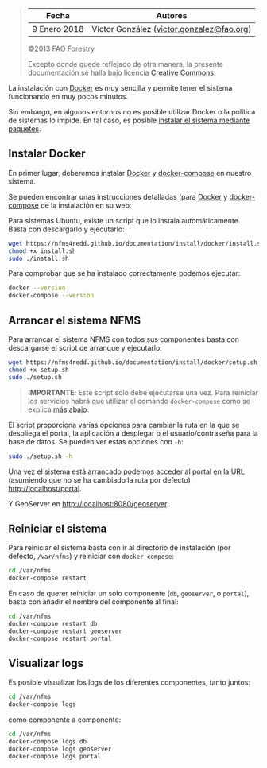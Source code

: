 > | Fecha         | Autores                                         |
> |---------------|-------------------------------------------------|
> | 9  Enero 2018 | Víctor González (<victor.gonzalez@fao.org>)  |
>
> ©2013 FAO Forestry
>
> Excepto donde quede reflejado de otra manera, la presente documentación se halla bajo licencia [Creative Commons](http://creativecommons.org/licenses/by-sa/3.0/deed.es).

La instalación con [Docker](https://www.docker.com) es muy sencilla y permite tener el sistema funcionando en muy pocos minutos.

Sin embargo, en algunos entornos no es posible utilizar Docker o la política de sistemas lo impide. En tal caso, es posible [instalar el sistema mediante paquetes](packages.md).

## Instalar Docker

En primer lugar, deberemos instalar [Docker](https://www.docker.com) y [docker-compose](https://docs.docker.com/compose/) en nuestro sistema.

Se pueden encontrar unas instrucciones detalladas (para [Docker](https://docs.docker.com/engine/installation/linux/docker-ce/ubuntu/) y [docker-compose](https://docs.docker.com/compose/install/) de la instalación en su web:

Para sistemas Ubuntu, existe un script que lo instala automáticamente. Basta con descargarlo y ejecutarlo:

```bash
wget https://nfms4redd.github.io/documentation/install/docker/install.sh
chmod +x install.sh
sudo ./install.sh
```

Para comprobar que se ha instalado correctamente podemos ejecutar:

```bash
docker --version
docker-compose --version
```

## Arrancar el sistema NFMS

Para arrancar el sistema NFMS con todos sus componentes basta con descargarse el script de arranque y ejecutarlo:

```bash
wget https://nfms4redd.github.io/documentation/install/docker/setup.sh
chmod +x setup.sh
sudo ./setup.sh
```

> **IMPORTANTE**: Este script solo debe ejecutarse una vez. Para reiniciar los servicios habrá que utilizar el comando `docker-compose` como se explica [más abajo](#reiniciar-el-sistema).

El script proporciona varias opciones para cambiar la ruta en la que se despliega el portal, la aplicación a desplegar o el usuario/contraseña para la base de datos. Se pueden ver estas opciones con `-h`:

```bash
sudo ./setup.sh -h
```

Una vez el sistema está arrancado podemos acceder al portal en la URL (asumiendo que no se ha cambiado la ruta por defecto) [http://localhost/portal](http://localhost/portal).

Y GeoServer en [http://localhost:8080/geoserver](http://localhost:8080/geoserver).

## Reiniciar el sistema

Para reiniciar el sistema basta con ir al directorio de instalación (por defecto, `/var/nfms`) y reiniciar con `docker-compose`:

```bash
cd /var/nfms
docker-compose restart
```

En caso de querer reiniciar un solo componente (`db`, `geoserver`, o `portal`), basta con añadir el nombre del componente al final:


```bash
cd /var/nfms
docker-compose restart db
docker-compose restart geoserver
docker-compose restart portal
```

## Visualizar logs

Es posible visualizar los logs de los diferentes componentes, tanto juntos:

```bash
cd /var/nfms
docker-compose logs
```

como componente a componente:

```bash
cd /var/nfms
docker-compose logs db
docker-compose logs geoserver
docker-compose logs portal
```
